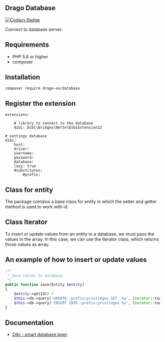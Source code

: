 ## Drago Database

[![Codacy Badge](https://api.codacy.com/project/badge/Grade/0a573beafc964543af530617a71467fd)](https://www.codacy.com/app/accgit/database?utm_source=github.com&utm_medium=referral&utm_content=drago-ex/database&utm_campaign=badger)

Connect to database server.

## Requirements

- PHP 5.6 or higher
- composer

## Installation

```
composer require drago-ex/database
```

## Register the extension

```
extensions:

	# library to connect to the database
	dibi: Dibi\Bridges\Nette\DibiExtension22

# settings database
dibi:
	host:
	driver:
	username:
	password:
	database:
	lazy: true
	#substitutes:
		#prefix:
```

## Class for entity

The package contains a base class for entity in which the setter and getter method is used to work with id.

## Class Iterator

To insert or update values from an entity to a database, we must pass the values in the array.
In this case, we can use the Iterator class, which returns those values as array.

## An example of how to insert or update values

```php
/**
 * Save values to database.
 */
public function save(Entity $entity)
{
	$entity->getId() ?
	$this->db->query('UPDATE :prefix:privileges SET  %a', Iterator::toArray($entity), 'WHERE id = ?', $entity->getId()) :
	$this->db->query('INSERT INTO :prefix:privileges %v', Iterator::toArray($entity));
}
```

## Documentation
- [Dibi - smart database layer](https://github.com/dg/dibi)
